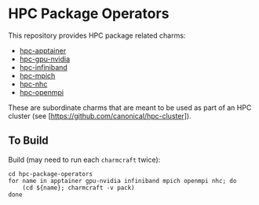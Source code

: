 # HPC Package Operators

This repository provides HPC package related charms:
* [hpc-apptainer](apptainer/README.md)
* [hpc-gpu-nvidia](gpu-nvidia/README.md)
* [hpc-infiniband](infiniband/README.md)
* [hpc-mpich](mpich/README.md)
* [hpc-nhc](nhc/README.md)
* [hpc-openmpi](openmpi/README.md)

These are subordinate charms that are meant to be used as part of an
HPC cluster (see [https://github.com/canonical/hpc-cluster]).

## To Build

Build (may need to run each `charmcraft` twice):

```
cd hpc-package-operators
for name in apptainer gpu-nvidia infiniband mpich openmpi nhc; do
    (cd ${name}; charmcraft -v pack)
done
```
